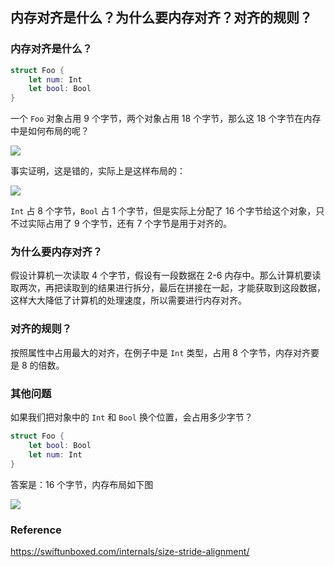 ## 内存对齐是什么？为什么要内存对齐？对齐的规则？

### 内存对齐是什么？

```swift
struct Foo {
    let num: Int
    let bool: Bool
}
```

一个 `Foo` 对象占用 9 个字节，两个对象占用 18 个字节，那么这 18 个字节在内存中是如何布局的呢？

![](https://github.com/RayJiang16/Swift-Review/blob/master/Image/内存/stride-nopadding.png)

事实证明，这是错的，实际上是这样布局的：

![](https://github.com/RayJiang16/Swift-Review/blob/master/Image/内存/stride-padding.png)

`Int` 占 8 个字节，`Bool` 占 1 个字节，但是实际上分配了 16 个字节给这个对象，只不过实际占用了 9 个字节，还有 7 个字节是用于对齐的。



### 为什么要内存对齐？

假设计算机一次读取 4 个字节，假设有一段数据在 2-6 内存中。那么计算机要读取两次，再把读取到的结果进行拆分，最后在拼接在一起，才能获取到这段数据，这样大大降低了计算机的处理速度，所以需要进行内存对齐。



### 对齐的规则？

按照属性中占用最大的对齐，在例子中是 `Int` 类型，占用 8 个字节，内存对齐要是 8 的倍数。



### 其他问题

如果我们把对象中的 `Int` 和 `Bool` 换个位置，会占用多少字节？

```swift
struct Foo {
    let bool: Bool
    let num: Int
}
```

答案是：16 个字节，内存布局如下图

![](https://github.com/RayJiang16/Swift-Review/blob/master/Image/内存/alignment-internal-2.png)



### Reference

https://swiftunboxed.com/internals/size-stride-alignment/

